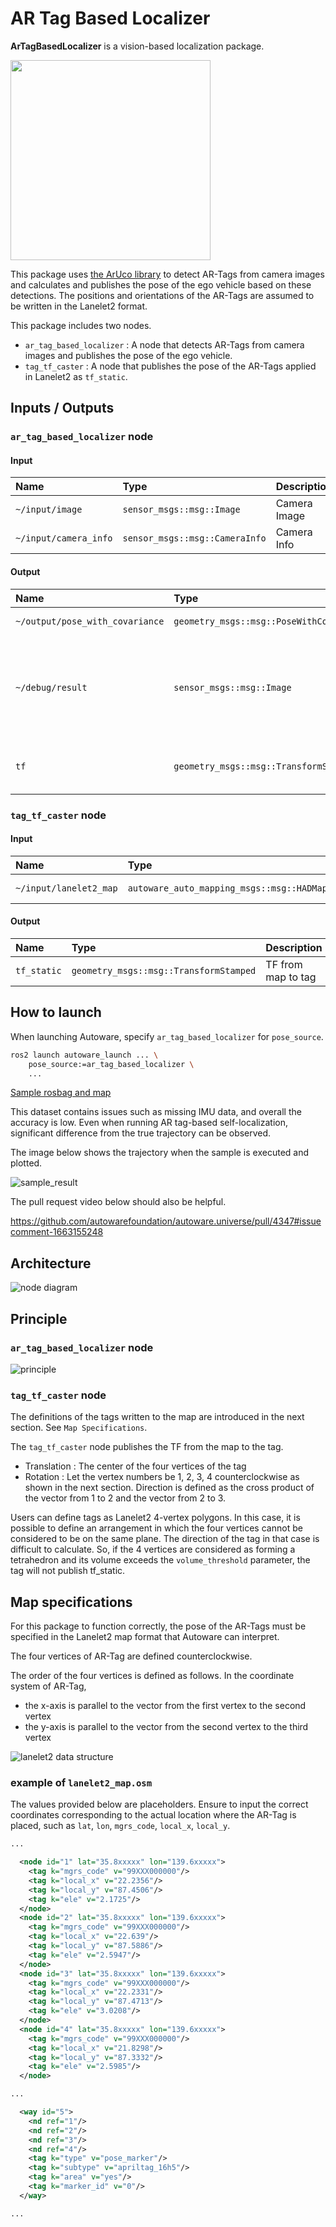 # AR Tag Based Localizer

**ArTagBasedLocalizer** is a vision-based localization package.

<img src="./doc_image/ar_tag_image.png" width="320px">

This package uses [the ArUco library](https://index.ros.org/p/aruco/) to detect AR-Tags from camera images and calculates and publishes the pose of the ego vehicle based on these detections.
The positions and orientations of the AR-Tags are assumed to be written in the Lanelet2 format.

This package includes two nodes.

- `ar_tag_based_localizer` : A node that detects AR-Tags from camera images and publishes the pose of the ego vehicle.
- `tag_tf_caster` : A node that publishes the pose of the AR-Tags applied in Lanelet2 as `tf_static`.

## Inputs / Outputs

### `ar_tag_based_localizer` node

#### Input

| Name                  | Type                           | Description  |
| :-------------------- | :----------------------------- | :----------- |
| `~/input/image`       | `sensor_msgs::msg::Image`      | Camera Image |
| `~/input/camera_info` | `sensor_msgs::msg::CameraInfo` | Camera Info  |

#### Output

| Name                            | Type                                            | Description                                                                               |
| :------------------------------ | :---------------------------------------------- | :---------------------------------------------------------------------------------------- |
| `~/output/pose_with_covariance` | `geometry_msgs::msg::PoseWithCovarianceStamped` | Estimated Pose                                                                            |
| `~/debug/result`                | `sensor_msgs::msg::Image`                       | [debug topic] Image in which marker detection results are superimposed on the input image |
| `tf`                            | `geometry_msgs::msg::TransformStamped`          | [debug topic] TF from camera to detected tag                                              |

### `tag_tf_caster` node

#### Input

| Name                   | Type                                         | Description      |
| :--------------------- | :------------------------------------------- | :--------------- |
| `~/input/lanelet2_map` | `autoware_auto_mapping_msgs::msg::HADMapBin` | Data of lanelet2 |

#### Output

| Name        | Type                                   | Description        |
| :---------- | :------------------------------------- | :----------------- |
| `tf_static` | `geometry_msgs::msg::TransformStamped` | TF from map to tag |

## How to launch

When launching Autoware, specify `ar_tag_based_localizer` for `pose_source`.

```bash
ros2 launch autoware_launch ... \
    pose_source:=ar_tag_based_localizer \
    ...
```

[Sample rosbag and map](https://drive.google.com/file/d/1wiCQjyjRnYbb0dg8G6mRecdSGh8tv3zR/view)

This dataset contains issues such as missing IMU data, and overall the accuracy is low. Even when running AR tag-based self-localization, significant difference from the true trajectory can be observed.

The image below shows the trajectory when the sample is executed and plotted.

![sample_result](./doc_image/sample_result.png)

The pull request video below should also be helpful.

<https://github.com/autowarefoundation/autoware.universe/pull/4347#issuecomment-1663155248>

## Architecture

![node diagram](./doc_image/node_diagram.drawio.svg)

## Principle

### `ar_tag_based_localizer` node

![principle](./doc_image/principle.png)

### `tag_tf_caster` node

The definitions of the tags written to the map are introduced in the next section. See `Map Specifications`.

The `tag_tf_caster` node publishes the TF from the map to the tag.

- Translation : The center of the four vertices of the tag
- Rotation : Let the vertex numbers be 1, 2, 3, 4 counterclockwise as shown in the next section. Direction is defined as the cross product of the vector from 1 to 2 and the vector from 2 to 3.

Users can define tags as Lanelet2 4-vertex polygons.
In this case, it is possible to define an arrangement in which the four vertices cannot be considered to be on the same plane. The direction of the tag in that case is difficult to calculate.
So, if the 4 vertices are considered as forming a tetrahedron and its volume exceeds the `volume_threshold` parameter, the tag will not publish tf_static.

## Map specifications

For this package to function correctly, the pose of the AR-Tags must be specified in the Lanelet2 map format that Autoware can interpret.

The four vertices of AR-Tag are defined counterclockwise.

The order of the four vertices is defined as follows. In the coordinate system of AR-Tag,

- the x-axis is parallel to the vector from the first vertex to the second vertex
- the y-axis is parallel to the vector from the second vertex to the third vertex

![lanelet2 data structure](./doc_image/lanelet2_data_structure.drawio.svg)

### example of `lanelet2_map.osm`

The values provided below are placeholders.
Ensure to input the correct coordinates corresponding to the actual location where the AR-Tag is placed, such as `lat`, `lon`, `mgrs_code`, `local_x`, `local_y`.

```xml
...

  <node id="1" lat="35.8xxxxx" lon="139.6xxxxx">
    <tag k="mgrs_code" v="99XXX000000"/>
    <tag k="local_x" v="22.2356"/>
    <tag k="local_y" v="87.4506"/>
    <tag k="ele" v="2.1725"/>
  </node>
  <node id="2" lat="35.8xxxxx" lon="139.6xxxxx">
    <tag k="mgrs_code" v="99XXX000000"/>
    <tag k="local_x" v="22.639"/>
    <tag k="local_y" v="87.5886"/>
    <tag k="ele" v="2.5947"/>
  </node>
  <node id="3" lat="35.8xxxxx" lon="139.6xxxxx">
    <tag k="mgrs_code" v="99XXX000000"/>
    <tag k="local_x" v="22.2331"/>
    <tag k="local_y" v="87.4713"/>
    <tag k="ele" v="3.0208"/>
  </node>
  <node id="4" lat="35.8xxxxx" lon="139.6xxxxx">
    <tag k="mgrs_code" v="99XXX000000"/>
    <tag k="local_x" v="21.8298"/>
    <tag k="local_y" v="87.3332"/>
    <tag k="ele" v="2.5985"/>
  </node>

...

  <way id="5">
    <nd ref="1"/>
    <nd ref="2"/>
    <nd ref="3"/>
    <nd ref="4"/>
    <tag k="type" v="pose_marker"/>
    <tag k="subtype" v="apriltag_16h5"/>
    <tag k="area" v="yes"/>
    <tag k="marker_id" v="0"/>
  </way>

...

```
